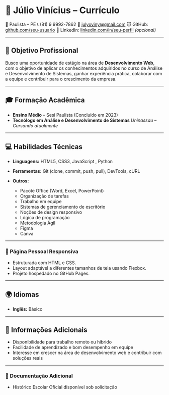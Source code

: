 # 💼 Júlio Vinícius – Currículo

📍 Paulista – PE
📞 (81) 9 9992-7862
📧 [julyoviny@gmail.com](mailto:julyoviny@gmail.com)
🐱 GitHub: [github.com/seu-usuario]((https://github.com/julioxd-v7))
🔗 LinkedIn: [linkedin.com/in/seu-perfil](https://linkedin.com/in/seu-perfil) *(opcional)*

---

## 🎯 Objetivo Profissional

Busco uma oportunidade de estágio na área de **Desenvolvimento Web**, com o objetivo de aplicar os conhecimentos adquiridos no curso de Análise e Desenvolvimento de Sistemas, ganhar experiência prática, colaborar com a equipe e contribuir para o crescimento da empresa.

---

## 🎓 Formação Acadêmica

* **Ensino Médio** – Sesi Paulista (Concluído em 2023)
* **Tecnólogo em Análise e Desenvolvimento de Sistemas**
  *Uninassau – Cursando atualmente*

---

## 💻 Habilidades Técnicas

* **Linguagens:** HTML5, CSS3, JavaScript , Python
* **Ferramentas:** Git (clone, commit, push, pull), DevTools, cURL
* **Outros:**

  * Pacote Office (Word, Excel, PowerPoint)
  * Organização de tarefas
  * Trabalho em equipe
  * Sistemas de gerenciamento de escritório
  * Noções de design responsivo
  * Lógica de programação
  * Metodologia Ágil
  * Figma
  * Canva

---

### 📌 Página Pessoal Responsiva

* Estruturada com HTML e CSS.
* Layout adaptável a diferentes tamanhos de tela usando Flexbox.
* Projeto hospedado no GitHub Pages.

---

## 🌍 Idiomas

* **Inglês:** Básico

---

## 📝 Informações Adicionais

* Disponibilidade para trabalho remoto ou híbrido
* Facilidade de aprendizado e bom desempenho em equipe
* Interesse em crescer na área de desenvolvimento web e contribuir com soluções reais

---

### 📎 Documentação Adicional

* Histórico Escolar Oficial disponível sob solicitação
